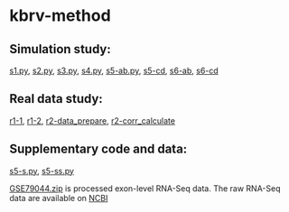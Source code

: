 # kbrv-method

## Simulation study: 
[s1.py](https://github.com/sweetBugs/kbrv-method/blob/master/s1.py), [s2.py](https://github.com/sweetBugs/kbrv-method/blob/master/s2.py), [s3.py](https://github.com/sweetBugs/kbrv-method/blob/master/s3.py), [s4.py](https://github.com/sweetBugs/kbrv-method/blob/master/s4.py), [s5-ab.py](https://github.com/sweetBugs/kbrv-method/blob/master/s5-ab.py), [s5-cd](https://github.com/sweetBugs/kbrv-method/blob/master/s5-cd.py), [s6-ab](https://github.com/sweetBugs/kbrv-method/blob/master/s6-ab.py), [s6-cd](https://github.com/sweetBugs/kbrv-method/blob/master/s6-cd.py)

## Real data study: 
[r1-1](https://github.com/sweetBugs/kbrv-method/blob/master/r1-1.py), [r1-2](https://github.com/sweetBugs/kbrv-method/blob/master/r1-2.py), [r2-data_prepare](https://github.com/sweetBugs/kbrv-method/blob/master/r2-data_prepare.py), [r2-corr_calculate](https://github.com/sweetBugs/kbrv-method/blob/master/r2-corr_calculate.py) 

## Supplementary code and data:
[s5-s.py](https://github.com/sweetBugs/kbrv-method/blob/master/s5-s.py), [s5-ss.py](https://github.com/sweetBugs/kbrv-method/blob/master/s5-ss.py)

[GSE79044.zip](https://github.com/sweetBugs/kbrv-method/blob/master/GSE79044.zip) is processed exon-level RNA-Seq data. The raw RNA-Seq data are available on [NCBI](https://www.ncbi.nlm.nih.gov/geo/query/acc.cgi?acc=GSE79044)
